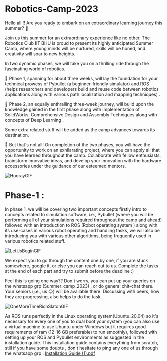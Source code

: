 # Robotics-Camp-2023

Hello all !! Are you ready to embark on an extraordinary learning journey this summer? 🥵

Join us this summer for an extraordinary experience like no other. The Robotics Club IIT BHU is proud to present its highly anticipated Summer Camp, where young minds will be nurtured, skills will be honed, and creativity will soar to new heights.

In two dynamic phases, we will take you on a thrilling ride through the fascinating world of robotics. 

🤖 Phase 1, spanning for about three weeks, will lay the foundation for your technical prowess of Pybullet (a beginner-friendly simulator) and ROS (helps researchers and developers build and reuse code between robotics applications along with various path localization and mapping techniques) .

🤖 Phase 2, an equally enthralling three-week journey, will build upon the knowledge gained in the first phase along with implementation of SolidWorks: Comprehensive Design and Assembly Techniques along with concepts of Deep Learning . 

Some extra related stuff will be added as the camp advances towards its destination.

🎯 But that's not all! On completion of the two phases, you will have the opportunity to work on an exhilarating project, where you can apply all that you have learned throughout the camp. Collaborate with fellow enthusiasts, brainstorm innovative ideas, and develop your innovation with the hardware accessories under the guidance of our esteemed mentors.
  
![HoorayGIF](https://github.com/Robotics-Club-IIT-BHU/Robotics-Camp-2023/assets/100301165/3548e751-e475-437d-8c6f-0bd432eb3846)

# Phase-1 :

In phase 1, we will be covering two important concepts firstly intro to concepts related to simulation software, i.e., Pybullet (where you will be performing all of your simulations required throughout the camp and ahead) followed with an introduction to ROS (Robot operating system ) along with its use-cases in various robot operating and handling tasks, we will also be introducing you with various other algorithms, being frequently used in various robotics related stuff.

![LetUsBeginGIF](https://github.com/Robotics-Club-IIT-BHU/Robotics-Camp-2023/assets/100301165/b3e1710b-37ca-4b20-aeb5-512a3cd2c475)

We expect you to go through the content one by one, if you are stuck somewhere, google it, or else you can reach out to us. Complete the tasks at the end of each part and try to submit before the deadline :)

Feel this is going one way?? Don't worry, you can put up your queries on the whatsapp grp (Summer_camp_2023) , or do general chit-chat there. Your seniors (i.e., us 😌) will be available there. Discussing with peers, how they are progressing, also helps to do the task.

![OneMoreTimeRichSlatonGIF](https://github.com/Robotics-Club-IIT-BHU/Robotics-Camp-2023/assets/100301165/41ea63e2-87a7-4ee2-b3e7-a17e188bd238)

As ROS runs perfectly in the Linux operating system(Ubuntu_20.04) so it's necessary for every one of you to dual boot your system (you can also use a virtual machine to use Ubuntu under Windows but it requires good requirements of ram (12-16 GB preferable) to run smoothly), followed with setting up your ROS and Pybullet environments as suggested in the installation guide. This installation guide contains everything from scratch, still if you have some doubts , don't hesitate to ping any one of us through the whatsapp grp . 
[Installation Guide (1).pdf](https://github.com/Robotics-Club-IIT-BHU/Robotics-Camp-2023/files/11522721/Installation.Guide.1.pdf)
